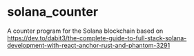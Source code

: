 # solana_counter

A counter program for the Solana blockchain based on https://dev.to/dabit3/the-complete-guide-to-full-stack-solana-development-with-react-anchor-rust-and-phantom-3291

